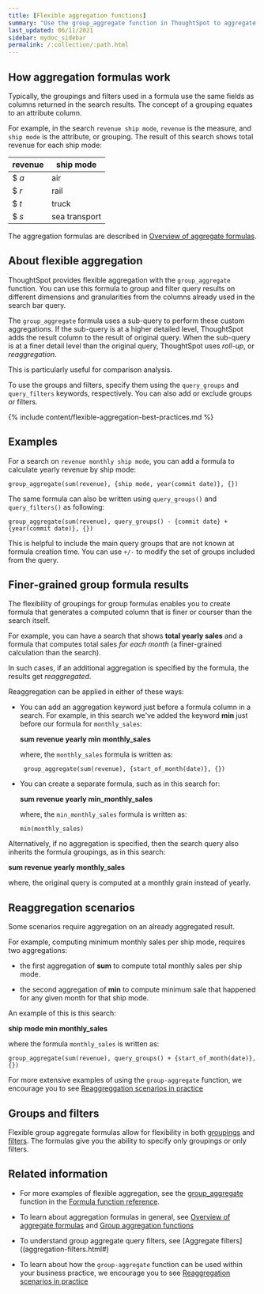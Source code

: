 ```yaml
---
title: [Flexible aggregation functions]
summary: "Use the group_aggregate function in ThoughtSpot to aggregate measures at different granularities than the dimensions used in the search columns."
last_updated: 06/11/2021
sidebar: mydoc_sidebar
permalink: /:collection/:path.html
---
```


## How aggregation formulas work

Typically, the groupings and filters used in a formula use the same fields as columns returned in the search results. The concept of a grouping equates to an attribute column.

For example, in the search `revenue ship mode`, `revenue` is
the measure, and `ship mode` is the attribute, or grouping. The result of this
search shows total revenue for each ship mode:

| revenue | ship mode |
| --- | --- |
| $ _a_ | air |
| $ _r_ | rail |
| $ _t_ | truck |
| $ _s_ | sea transport |

The aggregation formulas are described in [Overview of aggregate formulas](aggregation-formulas.html#).

## About flexible aggregation

ThoughtSpot provides flexible aggregation with the `group_aggregate` function. You can use this formula
to group and filter query results on different dimensions and granularities from the columns already used in the search bar query.

The `group_aggregate` formula uses a sub-query to perform these custom aggregations. If the sub-query
is at a higher detailed level, ThoughtSpot adds the result column to the result of original
query. When the sub-query is at a finer detail level than the original query, ThoughtSpot uses _roll-up_, or _reaggregation_.

This is particularly useful for comparison analysis.

To use the groups and filters, specify them using the `query_groups` and
`query_filters` keywords, respectively. You can also add or exclude groups or filters.

{% include content/flexible-aggregation-best-practices.md %}

## Examples

For a search on `revenue monthly ship mode`, you can add a formula to calculate yearly revenue by ship mode:

```
group_aggregate(sum(revenue), {ship mode, year(commit date)}, {})
```

The same formula can also be written using `query_groups()` and `query_filters()` as following:

```
group_aggregate(sum(revenue), query_groups() - {commit date} + {year(commit date)}, {})
```

This is helpful to include the main query groups that are not known at formula
creation time. You can use `+/-` to modify the set of groups included from
the query.

## Finer-grained group formula results

The flexibility of groupings for group formulas enables you to create formula that generates a computed column that is finer or courser than the search itself.

For example, you can have a search that shows **total yearly sales** and a
formula that computes total sales _for each month_ (a finer-grained calculation
than the search).

In such cases, if an additional aggregation is specified by the formula, the
results get _reaggregated_.

Reaggregation can be applied in either of these ways:

* You can add an aggregation keyword just before a formula column in a search.
For example, in this search we've added the keyword **min** just before our formula
for `monthly_sales`:

  **sum revenue yearly min monthly_sales**

  where, the `monthly_sales` formula is written as:

    ```
     group_aggregate(sum(revenue), {start_of_month(date)}, {})
    ```

* You can create a separate formula, such as in this search for:

  **sum revenue yearly min_monthly_sales**

  where, the `min_monthly_sales` formula is written as:

  ```
  min(monthly_sales)
  ```

Alternatively, if no aggregation is specified, then the search query also
inherits the formula groupings, as in this search:

**sum revenue yearly monthly_sales**

where, the original query is computed at a monthly grain instead of yearly.

## Reaggregation scenarios

Some scenarios require aggregation on an already aggregated result.

For example, computing minimum monthly sales per ship mode, requires two
aggregations:

* the first aggregation of **sum** to compute total monthly sales per ship
mode.

* the second aggregation of **min** to compute minimum sale that happened
for any given month for that ship mode.

An example of this is this search:

**ship mode min monthly_sales**

where the formula `monthly_sales` is written as:

```
group_aggregate(sum(revenue), query_groups() + {start_of_month(date)}, {})
```
For more extensive examples of using the `group-aggregate` function, we encourage you to see [Reaggreggation scenarios in practice]({{site.baseurl}}/reference/practice/reaggregation-scenarios.html)

## Groups and filters

Flexible group aggregate formulas allow for flexibility in both [groupings](about-pinned-measures.html#)
and [filters](filtered-agg-forms.html#). The formulas give you the ability to
specify only groupings or only filters.

## Related information

* For more examples of flexible aggregation, see the [group_aggregate]({{site.baseurl}}/reference/practice/formula-reference.html#group_aggregate) function in the [Formula function reference]({{site.baseurl}}/reference/formula-reference.html).

* To learn about aggregation formulas in general, see
[Overview of aggregate formulas](aggregation-formulas.html#) and
[Group aggregation functions](about-pinned-measures.html#)

* To understand group aggregate query filters, see [Aggregate filters]((aggregation-filters.html#)

* To learn about how the `group-aggregate` function can be used within your business practice, we encourage you to see [Reaggregation scenarios in practice]({{site.baseurl}}/reference/practice/reaggregation-scenarios.html)
